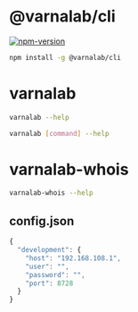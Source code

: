 
# @varnalab/cli

[![npm-version]][npm]

```bash
npm install -g @varnalab/cli
```

# varnalab

```bash
varnalab --help
```

```bash
varnalab [command] --help
```

# varnalab-whois

```bash
varnalab-whois --help
```

## config.json

```js
{
  "development": {
    "host": "192.168.108.1",
    "user": "",
    "password": "",
    "port": 8728
  }
}
```


  [npm-version]: http://img.shields.io/npm/v/@varnalab/cli.svg?style=flat-square (NPM Package Version)
  [npm]: https://www.npmjs.com/package/@varnalab/cli
